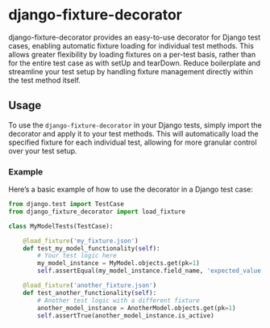 # django-fixture-decorator

django-fixture-decorator provides an easy-to-use decorator for Django test cases, enabling automatic fixture loading for individual test methods. This allows greater flexibility by loading fixtures on a per-test basis, rather than for the entire test case as with setUp and tearDown. Reduce boilerplate and streamline your test setup by handling fixture management directly within the test method itself.

## Usage

To use the `django-fixture-decorator` in your Django tests, simply import the decorator and apply it to your test methods. This will automatically load the specified fixture for each individual test, allowing for more granular control over your test setup.

### Example

Here’s a basic example of how to use the decorator in a Django test case:

```python
from django.test import TestCase
from django_fixture_decorator import load_fixture

class MyModelTests(TestCase):

    @load_fixture('my_fixture.json')
    def test_my_model_functionality(self):
        # Your test logic here
        my_model_instance = MyModel.objects.get(pk=1)
        self.assertEqual(my_model_instance.field_name, 'expected_value')

    @load_fixture('another_fixture.json')
    def test_another_functionality(self):
        # Another test logic with a different fixture
        another_model_instance = AnotherModel.objects.get(pk=1)
        self.assertTrue(another_model_instance.is_active)
